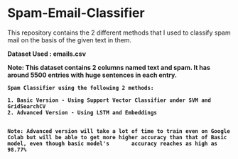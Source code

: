 # Spam-Email-Classifier
This repository contains the 2 different methods that I used to classify spam mail on the basis of the given text in them.

<b>
Dataset Used : emails.csv
  
Note: This dataset contains 2 columns named text and spam. It has around 5500 entries with huge sentences in each entry.


    Spam Classifier using the following 2 methods:

    1. Basic Version - Using Support Vector Classifier under SVM and GridSearchCV
    2. Advanced Version - Using LSTM and Embeddings


    Note: Advanced version will take a lot of time to train even on Google Colab but will be able to get more higher accuracy than that of Basic model, even though basic model's       accuracy reaches as high as 98.77%

    
      
  </b>
